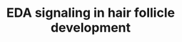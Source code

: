 ---
annotations:
- id: PW:0000003
  parent: signaling pathway
  type: Pathway Ontology
  value: signaling pathway
- id: PW:0000499
  parent: signaling pathway
  type: Pathway Ontology
  value: nuclear factor kappa B signaling pathway
- id: CL:0002559
  parent: native cell
  type: Cell Type Ontology
  value: hair follicle cell
- id: PW:0000619
  parent: signaling pathway
  type: Pathway Ontology
  value: altered nuclear factor kappa B signaling pathway
authors:
- Khanspers
- Egonw
- Eweitz
description: EDA protein regulation of hair follicle growth and differentiation through
  activation Nf-kB pathway occurring by binding of p65/p50 complex. The new protein
  complex of Nf-kB/p65/p50 activates Wnt and Bmp pathway inhibitors stopping induction/patterning.
  Nf-kB complex then binds with Ltb and Shh to activate pathways for growth and differentiation.
  This pathway is based on figure 4 from Cui et al.
last-edited: 2021-05-07
ndex: 76a1159d-8b68-11eb-9e72-0ac135e8bacf
organisms:
- Homo sapiens
redirect_from:
- /index.php/Pathway:WP3930
- /instance/WP3930
- /instance/WP3930_rr116431
revision: r116431
schema-jsonld:
- '@context': https://schema.org/
  '@id': https://wikipathways.github.io/pathways/WP3930.html
  '@type': Dataset
  creator:
    '@type': Organization
    name: WikiPathways
  description: EDA protein regulation of hair follicle growth and differentiation
    through activation Nf-kB pathway occurring by binding of p65/p50 complex. The
    new protein complex of Nf-kB/p65/p50 activates Wnt and Bmp pathway inhibitors
    stopping induction/patterning. Nf-kB complex then binds with Ltb and Shh to activate
    pathways for growth and differentiation. This pathway is based on figure 4 from
    Cui et al.
  keywords:
  - BMP1
  - DKK1
  - DKK4
  - EDA
  - EDAR
  - EDARADD
  - GLI1
  - LTB
  - PTCH1
  - RELB
  - SHH
  - SOSTDC1
  - WNT3
  license: CC0
  name: EDA signaling in hair follicle development
seo: CreativeWork
title: EDA signaling in hair follicle development
wpid: WP3930
---